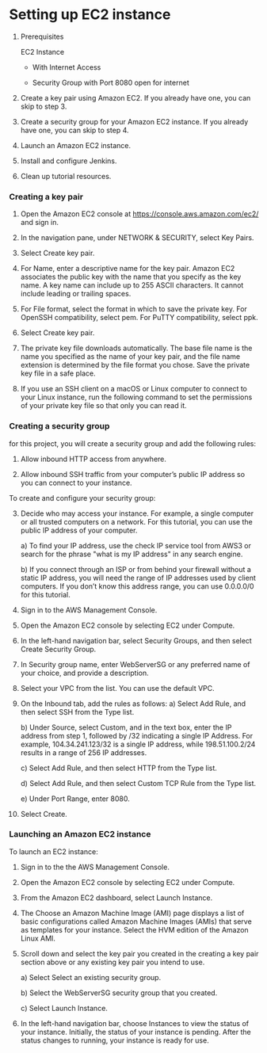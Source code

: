 
# Setting up EC2 instance

1. Prerequisites

    EC2 Instance
    
     * With Internet Access
        
     * Security Group with Port 8080 open for internet

2. Create a key pair using Amazon EC2. If you already have one, you can skip to step 3.

3. Create a security group for your Amazon EC2 instance. If you already have one, you can skip to step 4.

4. Launch an Amazon EC2 instance.

5. Install and configure Jenkins.

6. Clean up tutorial resources.

### Creating a key pair

1. Open the Amazon EC2 console at https://console.aws.amazon.com/ec2/ and sign in.

2. In the navigation pane, under NETWORK & SECURITY, select Key Pairs.

3. Select Create key pair.

4. For Name, enter a descriptive name for the key pair. Amazon EC2 associates the public key with the name that you specify as the key name. A key name can include up to 255 ASCII characters. It cannot include leading or trailing spaces.

5. For File format, select the format in which to save the private key.
    For OpenSSH compatibility, select pem.
    For PuTTY compatibility, select ppk.

6. Select Create key pair.

7. The private key file downloads automatically. The base file name is the name you specified as the name of your key pair, and the file name extension is determined by the file format you chose. Save the private key file in a safe place.

8. If you use an SSH client on a macOS or Linux computer to connect to your Linux instance, run the following command to set the permissions of your private key file so that only you can read it.

### Creating a security group
for this project, you will create a security group and add the following rules:

1. Allow inbound HTTP access from anywhere.

2. Allow inbound SSH traffic from your computer’s public IP address so you can connect to your instance.

To create and configure your security group:

3. Decide who may access your instance. For example, a single computer or all trusted computers on a network. For this tutorial, you can use the public IP address of your computer.

    a) To find your IP address, use the check IP service tool from AWS3 or search for the phrase "what is my IP address" in any search engine.

    b) If you connect through an ISP or from behind your firewall without a static IP address, you will need the range of IP addresses used by client computers. If you don’t know this address range, you can use 0.0.0.0/0 for this tutorial.

4. Sign in to the AWS Management Console.

5. Open the Amazon EC2 console by selecting EC2 under Compute.

6. In the left-hand navigation bar, select Security Groups, and then select Create Security Group.
 
7. In Security group name, enter WebServerSG or any preferred name of your choice, and provide a description.

8. Select your VPC from the list. You can use the default VPC.

9. On the Inbound tab, add the rules as follows:
    a) Select Add Rule, and then select SSH from the Type list.

    b) Under Source, select Custom, and in the text box, enter the IP address from step 1, followed by /32 indicating a single IP Address. For example, 104.34.241.123/32 is a single IP address, while 198.51.100.2/24 results in a range of 256 IP addresses.

    c) Select Add Rule, and then select HTTP from the Type list.

    d) Select Add Rule, and then select Custom TCP Rule from the Type list.

    e) Under Port Range, enter 8080.

10. Select Create.

### Launching an Amazon EC2 instance

To launch an EC2 instance:

1. Sign in to the the AWS Management Console.

2. Open the Amazon EC2 console by selecting EC2 under Compute.

3. From the Amazon EC2 dashboard, select Launch Instance.

4. The Choose an Amazon Machine Image (AMI) page displays a list of basic configurations called Amazon Machine Images (AMIs) that serve as templates for your instance. Select the HVM edition of the Amazon Linux AMI.
 
5. Scroll down and select the key pair you created in the creating a key pair section above or any existing key pair you intend to use.

    a) Select Select an existing security group.

    b) Select the WebServerSG security group that you created.

    c) Select Launch Instance.

6. In the left-hand navigation bar, choose Instances to view the status of your instance. Initially, the status of your instance is pending. After the status changes to running, your instance is ready for use.

